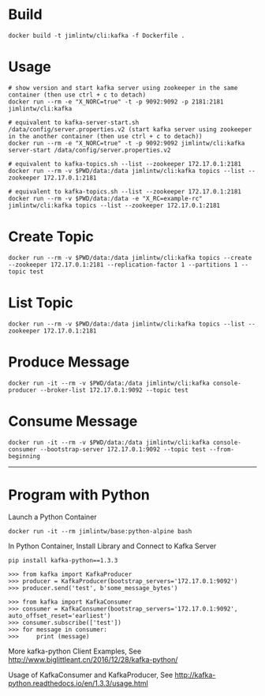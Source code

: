 # Build

```
docker build -t jimlintw/cli:kafka -f Dockerfile .
```

# Usage

```
# show version and start kafka server using zookeeper in the same container (then use ctrl + c to detach)
docker run --rm -e "X_NORC=true" -t -p 9092:9092 -p 2181:2181 jimlintw/cli:kafka

# equivalent to kafka-server-start.sh /data/config/server.properties.v2 (start kafka server using zookeeper in the another container (then use ctrl + c to detach))
docker run --rm -e "X_NORC=true" -t -p 9092:9092 jimlintw/cli:kafka server-start /data/config/server.properties.v2

# equivalent to kafka-topics.sh --list --zookeeper 172.17.0.1:2181
docker run --rm -v $PWD/data:/data jimlintw/cli:kafka topics --list --zookeeper 172.17.0.1:2181

# equivalent to kafka-topics.sh --list --zookeeper 172.17.0.1:2181
docker run --rm -v $PWD/data:/data -e "X_RC=example-rc" jimlintw/cli:kafka topics --list --zookeeper 172.17.0.1:2181

```

# Create Topic

```
docker run --rm -v $PWD/data:/data jimlintw/cli:kafka topics --create --zookeeper 172.17.0.1:2181 --replication-factor 1 --partitions 1 --topic test
```

# List Topic

```
docker run --rm -v $PWD/data:/data jimlintw/cli:kafka topics --list --zookeeper 172.17.0.1:2181
```

# Produce Message

```
docker run -it --rm -v $PWD/data:/data jimlintw/cli:kafka console-producer --broker-list 172.17.0.1:9092 --topic test
```

# Consume Message

```
docker run -it --rm -v $PWD/data:/data jimlintw/cli:kafka console-consumer --bootstrap-server 172.17.0.1:9092 --topic test --from-beginning
```

---

# Program with Python

Launch a Python Container

```
docker run -it --rm jimlintw/base:python-alpine bash
```

In Python Container, Install Library and Connect to Kafka Server

```
pip install kafka-python==1.3.3

>>> from kafka import KafkaProducer
>>> producer = KafkaProducer(bootstrap_servers='172.17.0.1:9092')
>>> producer.send('test', b'some_message_bytes')

>>> from kafka import KafkaConsumer
>>> consumer = KafkaConsumer(bootstrap_servers='172.17.0.1:9092', auto_offset_reset='earliest')
>>> consumer.subscribe(['test'])
>>> for message in consumer:
>>>     print (message)
```

More kafka-python Client Examples, See http://www.biglittleant.cn/2016/12/28/kafka-python/

Usage of KafkaConsumer and KafkaProducer, See http://kafka-python.readthedocs.io/en/1.3.3/usage.html
